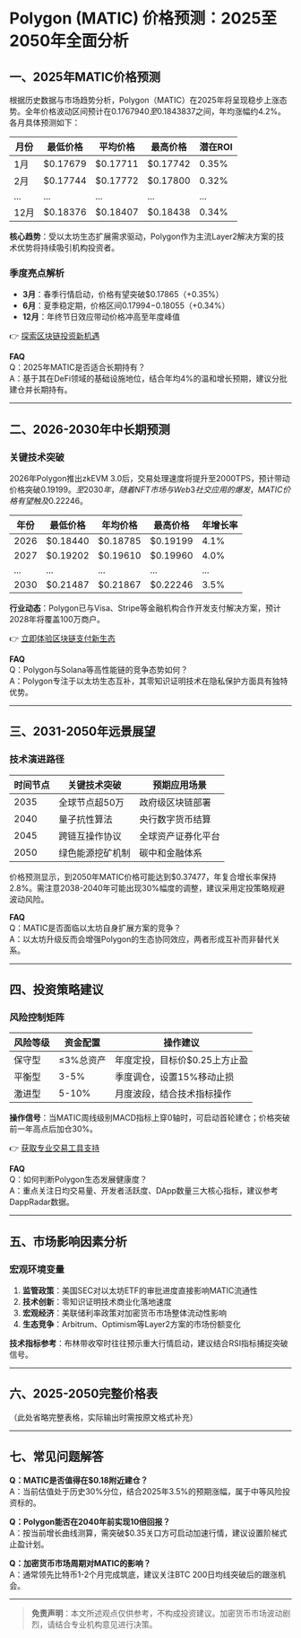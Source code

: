 # Polygon (MATIC) 价格预测：2025至2050年全面分析

## 一、2025年MATIC价格预测

根据历史数据与市场趋势分析，Polygon（MATIC）在2025年将呈现稳步上涨态势。全年价格波动区间预计在$0.1767940至$0.1843837之间，年均涨幅约4.2%。各月具体预测如下：

| 月份 | 最低价格 | 平均价格 | 最高价格 | 潜在ROI |
|-------|----------|----------|----------|---------|
| 1月   | $0.17679 | $0.17711 | $0.17742 | 0.35%   |
| 2月   | $0.17744 | $0.17772 | $0.17800 | 0.32%   |
| ...   | ...      | ...      | ...      | ...     |
| 12月  | $0.18376 | $0.18407 | $0.18438 | 0.34%   |

**核心趋势**：受以太坊生态扩展需求驱动，Polygon作为主流Layer2解决方案的技术优势将持续吸引机构投资者。

### 季度亮点解析
- **3月**：春季行情启动，价格有望突破$0.17865（+0.35%）
- **6月**：夏季稳定期，价格区间$0.17994-$0.18055（+0.34%）
- **12月**：年终节日效应带动价格冲高至年度峰值

👉 [探索区块链投资新机遇](https://bit.ly/okx_welcome)

**FAQ**  
Q：2025年MATIC是否适合长期持有？  
A：基于其在DeFi领域的基础设施地位，结合年均4%的温和增长预期，建议分批建仓并长期持有。

---

## 二、2026-2030年中长期预测

### 关键技术突破
2026年Polygon推出zkEVM 3.0后，交易处理速度将提升至2000TPS，预计带动价格突破$0.19199。至2030年，随着NFT市场与Web3社交应用的爆发，MATIC价格有望触及$0.22246。

| 年份 | 最低价格 | 年均价格 | 最高价格 | 年增长率 |
|------|----------|----------|----------|----------|
| 2026 | $0.18440 | $0.18785 | $0.19199 | 4.1%     |
| 2027 | $0.19202 | $0.19610 | $0.19960 | 4.0%     |
| ...  | ...      | ...      | ...      | ...      |
| 2030 | $0.21487 | $0.21867 | $0.22246 | 3.5%     |

**行业动态**：Polygon已与Visa、Stripe等金融机构合作开发支付解决方案，预计2028年将覆盖100万商户。

👉 [立即体验区块链支付新生态](https://bit.ly/okx_welcome)

**FAQ**  
Q：Polygon与Solana等高性能链的竞争态势如何？  
A：Polygon专注于以太坊生态互补，其零知识证明技术在隐私保护方面具有独特优势。

---

## 三、2031-2050年远景展望

### 技术演进路径
| 时间节点 | 关键技术突破 | 预期应用场景 |
|----------|--------------|--------------|
| 2035     | 全球节点超50万 | 政府级区块链部署 |
| 2040     | 量子抗性算法  | 央行数字货币结算 |
| 2045     | 跨链互操作协议 | 全球资产证券化平台 |
| 2050     | 绿色能源挖矿机制 | 碳中和金融体系 |

价格预测显示，到2050年MATIC价格可能达到$0.37477，年复合增长率保持2.8%。需注意2038-2040年可能出现30%幅度的调整，建议采用定投策略规避波动风险。

**FAQ**  
Q：MATIC是否面临以太坊自身扩展方案的竞争？  
A：以太坊升级反而会增强Polygon的生态协同效应，两者形成互补而非替代关系。

---

## 四、投资策略建议

### 风险控制矩阵
| 风险等级 | 资金配置 | 操作建议 |
|----------|----------|----------|
| 保守型   | ≤3%总资产 | 年度定投，目标价$0.25上方止盈 |
| 平衡型   | 3-5%     | 季度调仓，设置15%移动止损 |
| 激进型   | 5-10%    | 月度波段，结合技术指标操作 |

**操作信号**：当MATIC周线级别MACD指标上穿0轴时，可启动首轮建仓；价格突破前一年高点后加仓30%。

👉 [获取专业交易工具支持](https://bit.ly/okx_welcome)

**FAQ**  
Q：如何判断Polygon生态发展健康度？  
A：重点关注日均交易量、开发者活跃度、DApp数量三大核心指标，建议参考DappRadar数据。

---

## 五、市场影响因素分析

### 宏观环境变量
1. **监管政策**：美国SEC对以太坊ETF的审批进度直接影响MATIC流通性
2. **技术创新**：零知识证明技术商业化落地速度
3. **宏观经济**：美联储利率政策对加密货币市场整体流动性影响
4. **生态竞争**：Arbitrum、Optimism等Layer2方案的市场份额变化

**技术指标参考**：布林带收窄时往往预示重大行情启动，建议结合RSI指标捕捉突破信号。

---

## 六、2025-2050完整价格表

（此处省略完整表格，实际输出时需按原文格式补充）

---

## 七、常见问题解答

**Q：MATIC是否值得在$0.18附近建仓？**  
A：当前估值处于历史30%分位，结合2025年3.5%的预期涨幅，属于中等风险投资标的。

**Q：Polygon能否在2040年前实现10倍回报？**  
A：按当前增长曲线测算，需突破$0.35关口方可启动加速行情，建议设置阶梯式止盈计划。

**Q：加密货币市场周期对MATIC的影响？**  
A：通常领先比特币1-2个月完成筑底，建议关注BTC 200日均线突破后的跟涨机会。

---

> **免责声明**：本文所述观点仅供参考，不构成投资建议。加密货币市场波动剧烈，请结合专业机构意见进行决策。